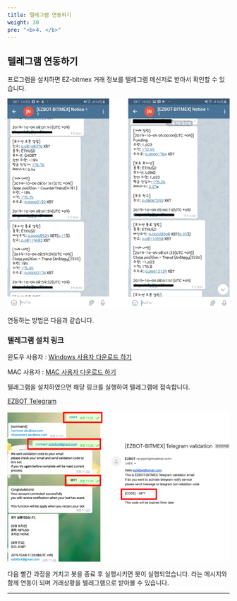 ```yaml
---
title: 텔레그램 연동하기
weight: 30
pre: "<b>4. </b>"
---
```



## 텔레그램 연동하기 

프로그램을 설치하면 EZ-bitmex 거래 정보를 텔레그램 메신저로 받아서 확인할 수 있습니다.

![](/picture/telegram.png?width=900&height=500)


연동하는 방법은 다음과 같습니다.

### 텔레그램 설치 링크

윈도우 사용자 : [Windows 사용자 다운로드 하기](http://www.telegram.pe.kr)

MAC 사용자 : [MAC 사용자 다운로드 하기](https://play.google.com/store/apps/details?id=org.telegram.messenger&hl=ko)



 

텔레그램을 설치하였으면 해당 링크를 실행하여 텔레그램에 접속합니다.

[EZBOT Telegram](https://t.me/ezbot_bitmex_notice_bot)

![](/picture/telegram1.png?width=1000&height=500)

다음 빨간 과정을 거치고 봇을 종료 후 실행시키면 봇이 실행되었습니다. 라는 메시지와 함께 연동이 되며 거래상황을 텔레그램으로 받아볼 수 있습니다.

---








